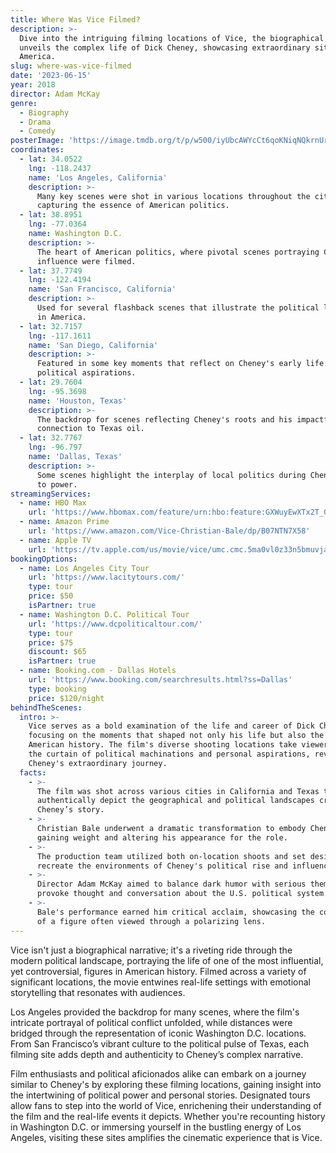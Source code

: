 ```yaml
---
title: Where Was Vice Filmed?
description: >-
  Dive into the intriguing filming locations of Vice, the biographical film that
  unveils the complex life of Dick Cheney, showcasing extraordinary sites across
  America.
slug: where-was-vice-filmed
date: '2023-06-15'
year: 2018
director: Adam McKay
genre:
  - Biography
  - Drama
  - Comedy
posterImage: 'https://image.tmdb.org/t/p/w500/iyUbcAWYcCt6qoKNiqNQkrnUrwF.jpg'
coordinates:
  - lat: 34.0522
    lng: -118.2437
    name: 'Los Angeles, California'
    description: >-
      Many key scenes were shot in various locations throughout the city,
      capturing the essence of American politics.
  - lat: 38.8951
    lng: -77.0364
    name: Washington D.C.
    description: >-
      The heart of American politics, where pivotal scenes portraying Cheney's
      influence were filmed.
  - lat: 37.7749
    lng: -122.4194
    name: 'San Francisco, California'
    description: >-
      Used for several flashback scenes that illustrate the political landscape
      in America.
  - lat: 32.7157
    lng: -117.1611
    name: 'San Diego, California'
    description: >-
      Featured in some key moments that reflect on Cheney's early life and
      political aspirations.
  - lat: 29.7604
    lng: -95.3698
    name: 'Houston, Texas'
    description: >-
      The backdrop for scenes reflecting Cheney's roots and his impactful
      connection to Texas oil.
  - lat: 32.7767
    lng: -96.797
    name: 'Dallas, Texas'
    description: >-
      Some scenes highlight the interplay of local politics during Cheney's rise
      to power.
streamingServices:
  - name: HBO Max
    url: 'https://www.hbomax.com/feature/urn:hbo:feature:GXWuyEwXTx2T_GAEG1Apqa'
  - name: Amazon Prime
    url: 'https://www.amazon.com/Vice-Christian-Bale/dp/B07NTN7X58'
  - name: Apple TV
    url: 'https://tv.apple.com/us/movie/vice/umc.cmc.5ma0vl0z33n5bmuvjaf5uwnwi'
bookingOptions:
  - name: Los Angeles City Tour
    url: 'https://www.lacitytours.com/'
    type: tour
    price: $50
    isPartner: true
  - name: Washington D.C. Political Tour
    url: 'https://www.dcpoliticaltour.com/'
    type: tour
    price: $75
    discount: $65
    isPartner: true
  - name: Booking.com - Dallas Hotels
    url: 'https://www.booking.com/searchresults.html?ss=Dallas'
    type: booking
    price: $120/night
behindTheScenes:
  intro: >-
    Vice serves as a bold examination of the life and career of Dick Cheney,
    focusing on the moments that shaped not only his life but also the course of
    American history. The film's diverse shooting locations take viewers behind
    the curtain of political machinations and personal aspirations, revealing
    Cheney's extraordinary journey.
  facts:
    - >-
      The film was shot across various cities in California and Texas to
      authentically depict the geographical and political landscapes crucial to
      Cheney’s story.
    - >-
      Christian Bale underwent a dramatic transformation to embody Cheney,
      gaining weight and altering his appearance for the role.
    - >-
      The production team utilized both on-location shoots and set designs to
      recreate the environments of Cheney's political rise and influence.
    - >-
      Director Adam McKay aimed to balance dark humor with serious themes to
      provoke thought and conversation about the U.S. political system.
    - >-
      Bale's performance earned him critical acclaim, showcasing the complexity
      of a figure often viewed through a polarizing lens.
---
```


<ViceFilmGuide />

Vice isn't just a biographical narrative; it's a riveting ride through the modern political landscape, portraying the life of one of the most influential, yet controversial, figures in American history. Filmed across a variety of significant locations, the movie entwines real-life settings with emotional storytelling that resonates with audiences.

Los Angeles provided the backdrop for many scenes, where the film's intricate portrayal of political conflict unfolded, while distances were bridged through the representation of iconic Washington D.C. locations. From San Francisco’s vibrant culture to the political pulse of Texas, each filming site adds depth and authenticity to Cheney’s complex narrative.

Film enthusiasts and political aficionados alike can embark on a journey similar to Cheney's by exploring these filming locations, gaining insight into the intertwining of political power and personal stories. Designated tours allow fans to step into the world of Vice, enrichening their understanding of the film and the real-life events it depicts. Whether you're recounting history in Washington D.C. or immersing yourself in the bustling energy of Los Angeles, visiting these sites amplifies the cinematic experience that is Vice.
